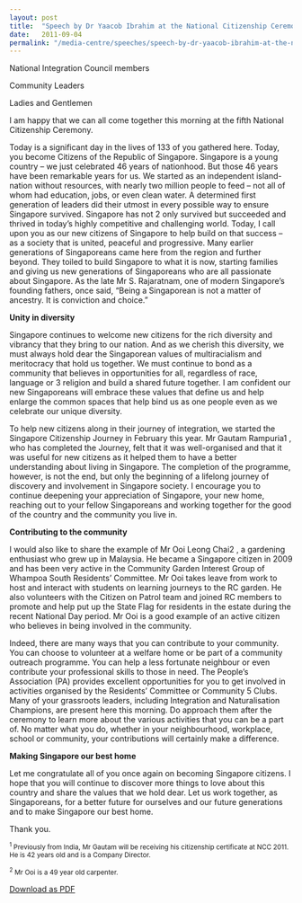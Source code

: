 ```yaml
---
layout: post
title:  "Speech by Dr Yaacob Ibrahim at the National Citizenship Ceremony 2011"
date:   2011-09-04
permalink: "/media-centre/speeches/speech-by-dr-yaacob-ibrahim-at-the-national-citizenship-ceremony-2011"
---
```


National Integration Council members

Community Leaders

Ladies and Gentlemen

I am happy that we can all come together this morning at the fifth National Citizenship Ceremony.

Today is a significant day in the lives of 133 of you gathered here. Today, you become Citizens of the Republic of Singapore. Singapore is a young country – we just celebrated 46 years of nationhood. But those 46 years have been remarkable years for us. We started as an independent island-nation without resources, with nearly two million people to feed – not all of whom had education, jobs, or even clean water. A determined first generation of leaders did their utmost in every possible way to ensure Singapore survived. Singapore has not 2 only survived but succeeded and thrived in today’s highly competitive and challenging world. Today, I call upon you as our new citizens of Singapore to help build on that success – as a society that is united, peaceful and progressive. Many earlier generations of Singaporeans came here from the region and further beyond. They toiled to build Singapore to what it is now, starting families and giving us new generations of Singaporeans who are all passionate about Singapore. As the late Mr S. Rajaratnam, one of modern Singapore’s founding fathers, once said, “Being a Singaporean is not a matter of ancestry. It is conviction and choice.” 

**Unity in diversity**

Singapore continues to welcome new citizens for the rich diversity and vibrancy that they bring to our nation. And as we cherish this diversity, we must always hold dear the Singaporean values of multiracialism and meritocracy that hold us together. We must continue to bond as a community that believes in opportunities for all, regardless of race, language or 3 religion and build a shared future together. I am confident our new Singaporeans will embrace these values that define us and help enlarge the common spaces that help bind us as one people even as we celebrate our unique diversity.

To help new citizens along in their journey of integration, we started the Singapore Citizenship Journey in February this year. Mr Gautam Rampuria1 , who has completed the Journey, felt that it was well-organised and that it was useful for new citizens as it helped them to have a better understanding about living in Singapore. The completion of the programme, however, is not the end, but only the beginning of a lifelong journey of discovery and involvement in Singapore society. I encourage you to continue deepening your appreciation of Singapore, your new home, reaching out to your fellow Singaporeans and working together for the good of the country and the community you live in. 

**Contributing to the community**

I would also like to share the example of Mr Ooi Leong Chai2 , a gardening enthusiast who grew up in Malaysia. He became a Singapore citizen in 2009 and has been very active in the Community Garden Interest Group of Whampoa South Residents’ Committee. Mr Ooi takes leave from work to host and interact with students on learning journeys to the RC garden. He also volunteers with the Citizen on Patrol team and joined RC members to promote and help put up the State Flag for residents in the estate during the recent National Day period. Mr Ooi is a good example of an active citizen who believes in being involved in the community.

Indeed, there are many ways that you can contribute to your community. You can choose to volunteer at a welfare home or be part of a community outreach programme. You can help a less fortunate neighbour or even contribute your professional skills to those in need. The People’s Association (PA) provides excellent opportunities for you to get involved in activities organised by the Residents’ Committee or Community 5 Clubs. Many of your grassroots leaders, including Integration and Naturalisation Champions, are present here this morning. Do approach them after the ceremony to learn more about the various activities that you can be a part of. No matter what you do, whether in your neighbourhood, workplace, school or community, your contributions will certainly make a difference.

**Making Singapore our best home**

Let me congratulate all of you once again on becoming Singapore citizens. I hope that you will continue to discover more things to love about this country and share the values that we hold dear. Let us work together, as Singaporeans, for a better future for ourselves and our future generations and to make Singapore our best home.

Thank you.

<sub><sup>1</sup> Previously from India, Mr Gautam will be receiving his citizenship certificate at NCC 2011. He is 42 years old and is a Company Director.</sub> 

<sub><sup>2</sup> Mr Ooi is a 49 year old carpenter.</sub>

[Download as PDF](https://github.com/isomerpages/isomerpages-stratgroup/raw/master/images/Speeches/speech-by-dr-yaacob-ibrahim-at-the-national-citizenship-ceremony-2011.pdf)
